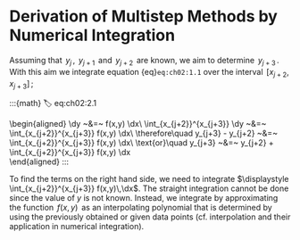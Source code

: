 # Derivation of Multistep Methods by Numerical Integration

Assuming that $\,y_j\,$, $\,y_{j+1}\,$ and $\,y_{j+2}\,$ are known, we
aim to determine $\,y_{j+3}\,$. With this aim we integrate equation {eq}`eq:ch02:1.1`
over the interval $\,[x_{j+2},x_{j+3}]\,$;

:::{math}
:label: eq:ch02:2.1

\begin{aligned}
    \dy ~&=~ f(x,y) \dx\\
    \int_{x_{j+2}}^{x_{j+3}} \dy ~&=~ \int_{x_{j+2}}^{x_{j+3}} f(x,y) \dx\\
    \therefore\quad y_{j+3} - y_{j+2} ~&=~ \int_{x_{j+2}}^{x_{j+3}} f(x,y) \dx\\
    \text{or}\quad y_{j+3} ~&=~ y_{j+2} + \int_{x_{j+2}}^{x_{j+3}} f(x,y) \dx     
\end{aligned}
:::

To find the terms on the right hand side, we need to
integrate $\displaystyle \int_{x_{j+2}}^{x_{j+3}} f(x,y)\,\dx$. The straight
integration cannot be done since the value of $y$ is not known. Instead,
we integrate by approximating the function $\,f(x,y)\,$ as an
interpolating polynomial that is determined by using the previously
obtained or given data points (cf. interpolation and their application
in numerical integration).
